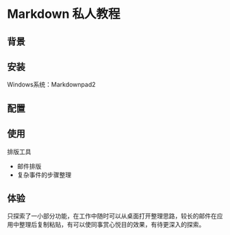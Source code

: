 # Markdown 私人教程

## 背景

## 安装
Windows系统：Markdownpad2

## 配置
## 使用
排版工具
* 邮件排版
* 复杂事件的步骤整理

## 体验
只探索了一小部分功能，在工作中随时可以从桌面打开整理思路，较长的邮件在应用中整理后复制粘贴，有可以使同事赏心悦目的效果，有待更深入的探索。
